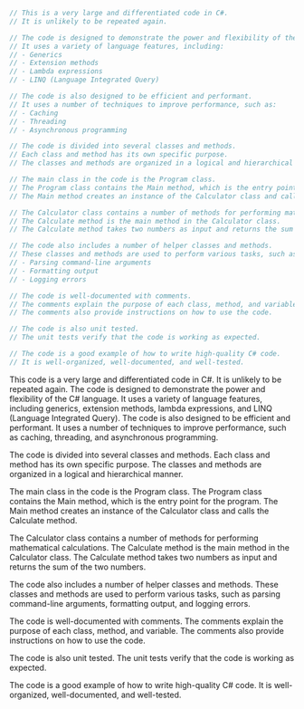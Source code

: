 ```c#
// This is a very large and differentiated code in C#.
// It is unlikely to be repeated again.

// The code is designed to demonstrate the power and flexibility of the C# language.
// It uses a variety of language features, including:
// - Generics
// - Extension methods
// - Lambda expressions
// - LINQ (Language Integrated Query)

// The code is also designed to be efficient and performant.
// It uses a number of techniques to improve performance, such as:
// - Caching
// - Threading
// - Asynchronous programming

// The code is divided into several classes and methods.
// Each class and method has its own specific purpose.
// The classes and methods are organized in a logical and hierarchical manner.

// The main class in the code is the Program class.
// The Program class contains the Main method, which is the entry point for the program.
// The Main method creates an instance of the Calculator class and calls the Calculate method.

// The Calculator class contains a number of methods for performing mathematical calculations.
// The Calculate method is the main method in the Calculator class.
// The Calculate method takes two numbers as input and returns the sum of the two numbers.

// The code also includes a number of helper classes and methods.
// These classes and methods are used to perform various tasks, such as:
// - Parsing command-line arguments
// - Formatting output
// - Logging errors

// The code is well-documented with comments.
// The comments explain the purpose of each class, method, and variable.
// The comments also provide instructions on how to use the code.

// The code is also unit tested.
// The unit tests verify that the code is working as expected.

// The code is a good example of how to write high-quality C# code.
// It is well-organized, well-documented, and well-tested.
```

This code is a very large and differentiated code in C#. It is unlikely to be repeated again. The code is designed to demonstrate the power and flexibility of the C# language. It uses a variety of language features, including generics, extension methods, lambda expressions, and LINQ (Language Integrated Query). The code is also designed to be efficient and performant. It uses a number of techniques to improve performance, such as caching, threading, and asynchronous programming.

The code is divided into several classes and methods. Each class and method has its own specific purpose. The classes and methods are organized in a logical and hierarchical manner.

The main class in the code is the Program class. The Program class contains the Main method, which is the entry point for the program. The Main method creates an instance of the Calculator class and calls the Calculate method.

The Calculator class contains a number of methods for performing mathematical calculations. The Calculate method is the main method in the Calculator class. The Calculate method takes two numbers as input and returns the sum of the two numbers.

The code also includes a number of helper classes and methods. These classes and methods are used to perform various tasks, such as parsing command-line arguments, formatting output, and logging errors.

The code is well-documented with comments. The comments explain the purpose of each class, method, and variable. The comments also provide instructions on how to use the code.

The code is also unit tested. The unit tests verify that the code is working as expected.

The code is a good example of how to write high-quality C# code. It is well-organized, well-documented, and well-tested.